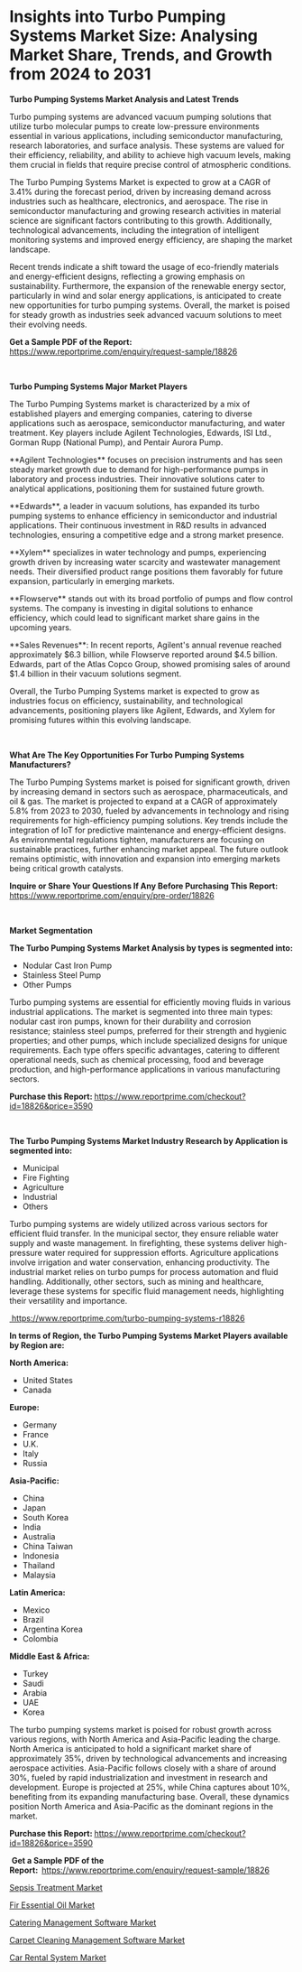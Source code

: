 <p><h1>Insights into Turbo Pumping Systems Market Size: Analysing Market Share, Trends, and Growth from 2024 to 2031</h1></p><p><strong>Turbo Pumping Systems Market Analysis and Latest Trends</strong></p>
<p><p>Turbo pumping systems are advanced vacuum pumping solutions that utilize turbo molecular pumps to create low-pressure environments essential in various applications, including semiconductor manufacturing, research laboratories, and surface analysis. These systems are valued for their efficiency, reliability, and ability to achieve high vacuum levels, making them crucial in fields that require precise control of atmospheric conditions.</p><p>The Turbo Pumping Systems Market is expected to grow at a CAGR of 3.41% during the forecast period, driven by increasing demand across industries such as healthcare, electronics, and aerospace. The rise in semiconductor manufacturing and growing research activities in material science are significant factors contributing to this growth. Additionally, technological advancements, including the integration of intelligent monitoring systems and improved energy efficiency, are shaping the market landscape.</p><p>Recent trends indicate a shift toward the usage of eco-friendly materials and energy-efficient designs, reflecting a growing emphasis on sustainability. Furthermore, the expansion of the renewable energy sector, particularly in wind and solar energy applications, is anticipated to create new opportunities for turbo pumping systems. Overall, the market is poised for steady growth as industries seek advanced vacuum solutions to meet their evolving needs.</p></p>
<p><strong>Get a Sample PDF of the Report:&nbsp;</strong> <a href="https://www.reportprime.com/enquiry/request-sample/18826?utm_campaign=101&utm_medium=2&utm_source=Github&utm_content=ia&utm_term=22112024&utm_id=turbo-pumping-systems">https://www.reportprime.com/enquiry/request-sample/18826</a></p>
<p>&nbsp;</p>
<p><strong>Turbo Pumping Systems Major Market Players</strong></p>
<p><p>The Turbo Pumping Systems market is characterized by a mix of established players and emerging companies, catering to diverse applications such as aerospace, semiconductor manufacturing, and water treatment. Key players include Agilent Technologies, Edwards, ISI Ltd., Gorman Rupp (National Pump), and Pentair Aurora Pump.</p><p>**Agilent Technologies** focuses on precision instruments and has seen steady market growth due to demand for high-performance pumps in laboratory and process industries. Their innovative solutions cater to analytical applications, positioning them for sustained future growth.</p><p>**Edwards**, a leader in vacuum solutions, has expanded its turbo pumping systems to enhance efficiency in semiconductor and industrial applications. Their continuous investment in R&D results in advanced technologies, ensuring a competitive edge and a strong market presence.</p><p>**Xylem** specializes in water technology and pumps, experiencing growth driven by increasing water scarcity and wastewater management needs. Their diversified product range positions them favorably for future expansion, particularly in emerging markets.</p><p>**Flowserve** stands out with its broad portfolio of pumps and flow control systems. The company is investing in digital solutions to enhance efficiency, which could lead to significant market share gains in the upcoming years.</p><p>**Sales Revenues**: In recent reports, Agilent's annual revenue reached approximately $6.3 billion, while Flowserve reported around $4.5 billion. Edwards, part of the Atlas Copco Group, showed promising sales of around $1.4 billion in their vacuum solutions segment.</p><p>Overall, the Turbo Pumping Systems market is expected to grow as industries focus on efficiency, sustainability, and technological advancements, positioning players like Agilent, Edwards, and Xylem for promising futures within this evolving landscape.</p></p>
<p>&nbsp;</p>
<p><strong>What Are The Key Opportunities For Turbo Pumping Systems Manufacturers?</strong></p>
<p><p>The Turbo Pumping Systems market is poised for significant growth, driven by increasing demand in sectors such as aerospace, pharmaceuticals, and oil & gas. The market is projected to expand at a CAGR of approximately 5.8% from 2023 to 2030, fueled by advancements in technology and rising requirements for high-efficiency pumping solutions. Key trends include the integration of IoT for predictive maintenance and energy-efficient designs. As environmental regulations tighten, manufacturers are focusing on sustainable practices, further enhancing market appeal. The future outlook remains optimistic, with innovation and expansion into emerging markets being critical growth catalysts.</p></p>
<p><strong>Inquire or Share Your Questions If Any Before Purchasing This Report:</strong> <a href="https://www.reportprime.com/enquiry/pre-order/18826?utm_campaign=101&utm_medium=2&utm_source=Github&utm_content=ia&utm_term=22112024&utm_id=turbo-pumping-systems">https://www.reportprime.com/enquiry/pre-order/18826</a></p>
<p>&nbsp;</p>
<p><strong>Market Segmentation</strong></p>
<p><strong>The Turbo Pumping Systems Market Analysis by types is segmented into:</strong></p>
<p><ul><li>Nodular Cast Iron Pump</li><li>Stainless Steel Pump</li><li>Other Pumps</li></ul></p>
<p><p>Turbo pumping systems are essential for efficiently moving fluids in various industrial applications. The market is segmented into three main types: nodular cast iron pumps, known for their durability and corrosion resistance; stainless steel pumps, preferred for their strength and hygienic properties; and other pumps, which include specialized designs for unique requirements. Each type offers specific advantages, catering to different operational needs, such as chemical processing, food and beverage production, and high-performance applications in various manufacturing sectors.</p></p>
<p><strong>Purchase this Report:&nbsp;</strong><a href="https://www.reportprime.com/checkout?id=18826&price=3590&utm_campaign=101&utm_medium=2&utm_source=Github&utm_content=ia&utm_term=22112024&utm_id=turbo-pumping-systems">https://www.reportprime.com/checkout?id=18826&price=3590</a></p>
<p>&nbsp;</p>
<p><strong>The Turbo Pumping Systems Market Industry Research by Application is segmented into:</strong></p>
<p><ul><li>Municipal</li><li>Fire Fighting</li><li>Agriculture</li><li>Industrial</li><li>Others</li></ul></p>
<p><p>Turbo pumping systems are widely utilized across various sectors for efficient fluid transfer. In the municipal sector, they ensure reliable water supply and waste management. In firefighting, these systems deliver high-pressure water required for suppression efforts. Agriculture applications involve irrigation and water conservation, enhancing productivity. The industrial market relies on turbo pumps for process automation and fluid handling. Additionally, other sectors, such as mining and healthcare, leverage these systems for specific fluid management needs, highlighting their versatility and importance.</p></p>
<p><a href="https://www.reportprime.com/turbo-pumping-systems-r18826?utm_campaign=101&utm_medium=2&utm_source=Github&utm_content=ia&utm_term=22112024&utm_id=turbo-pumping-systems">&nbsp;https://www.reportprime.com/turbo-pumping-systems-r18826</a></p>
<p><strong>In terms of Region, the Turbo Pumping Systems Market Players available by Region are:</strong></p>
<p>
    <p> <strong> North America: </strong>
        <ul>
            <li>United States</li>
            <li>Canada</li>
        </ul>
        </p> 
    <p> <strong> Europe: </strong>
        <ul>
            <li>Germany</li>
            <li>France</li>
            <li>U.K.</li>
            <li>Italy</li>
            <li>Russia</li>
        </ul>
        </p> 
    <p> <strong> Asia-Pacific: </strong>
        <ul>
            <li>China</li>
            <li>Japan</li>
            <li>South Korea</li>
            <li>India</li>
            <li>Australia</li>
            <li>China Taiwan</li>
            <li>Indonesia</li>
            <li>Thailand</li>
            <li>Malaysia</li>
        </ul>
        </p> 
    <p> <strong> Latin America: </strong>
        <ul>
            <li>Mexico</li>
            <li>Brazil</li>
            <li>Argentina Korea</li>
            <li>Colombia</li>
        </ul>
        </p> 
    <p> <strong> Middle East & Africa: </strong>
        <ul>
            <li>Turkey</li>
            <li>Saudi</li>
            <li>Arabia</li>
            <li>UAE</li>
            <li>Korea</li>
        </ul>
    </p>
    </p>
<p><p>The turbo pumping systems market is poised for robust growth across various regions, with North America and Asia-Pacific leading the charge. North America is anticipated to hold a significant market share of approximately 35%, driven by technological advancements and increasing aerospace activities. Asia-Pacific follows closely with a share of around 30%, fueled by rapid industrialization and investment in research and development. Europe is projected at 25%, while China captures about 10%, benefiting from its expanding manufacturing base. Overall, these dynamics position North America and Asia-Pacific as the dominant regions in the market.</p></p>
<p><strong>Purchase this Report: </strong><a href="https://www.reportprime.com/checkout?id=18826&price=3590&utm_campaign=101&utm_medium=2&utm_source=Github&utm_content=ia&utm_term=22112024&utm_id=turbo-pumping-systems">https://www.reportprime.com/checkout?id=18826&price=3590</a></p>
<p>&nbsp;<strong>Get a Sample PDF of the Report:&nbsp;&nbsp;</strong><a href="https://www.reportprime.com/enquiry/request-sample/18826?utm_campaign=101&utm_medium=2&utm_source=Github&utm_content=ia&utm_term=22112024&utm_id=turbo-pumping-systems">https://www.reportprime.com/enquiry/request-sample/18826</a></p>
<p><strong></strong></p>
<p><p><a href="https://issuu.com/reportprime-2/docs/sepsis-treatment-market-size-2030.p_c1b26134c2075a?utm_campaign=101&utm_medium=2&utm_source=Github&utm_content=ia&utm_term=22112024&utm_id=turbo-pumping-systems">Sepsis Treatment Market</a></p><p><a href="https://issuu.com/reportprime-2/docs/fir-essential-oil-market-size-2030._08237b7c6a4cb9?utm_campaign=101&utm_medium=2&utm_source=Github&utm_content=ia&utm_term=22112024&utm_id=turbo-pumping-systems">Fir Essential Oil Market</a></p><p><a href="https://www.linkedin.com/pulse/catering-management-software-marketanticipated-grow-predicted-oomde?utm_campaign=101&utm_medium=2&utm_source=Github&utm_content=ia&utm_term=22112024&utm_id=turbo-pumping-systems">Catering Management Software Market</a></p><p><a href="https://www.linkedin.com/pulse/carpet-cleaning-management-software-industry-research-report-jatwe?utm_campaign=101&utm_medium=2&utm_source=Github&utm_content=ia&utm_term=22112024&utm_id=turbo-pumping-systems">Carpet Cleaning Management Software Market</a></p><p><a href="https://www.linkedin.com/pulse/discovering-car-rental-systemmarkets-types-applications-vsvte?utm_campaign=101&utm_medium=2&utm_source=Github&utm_content=ia&utm_term=22112024&utm_id=turbo-pumping-systems">Car Rental System Market</a></p></p>